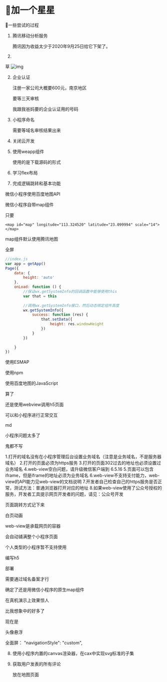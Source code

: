# 🌟加一个星星



:tanabata_tree:一些尝试的过程

1. 腾讯移动分析服务

   腾讯因为收益太少于2020年9月25日给它下架了。

2. 

草 ![img](https://pic4.zhimg.com/v2-a5f8ba801fa3b30bd20cc2389c0628c7_b.jpg)

2. 企业认证

   注册一家公司大概要600元，南京地区

   要等三天审核

   我跟我爸妈要的企业认证用的号码

3. 小程序命名

   需要等域名审核结果出来

4. 关闭云开发

5. 使用weapp组件

   使用的是下载源码的形式

6. 学习flex布局

7. 完成逻辑跳转和基本功能



微信小程序使用百度地图API



微信小程序自带map组件

只要

``` wxml
<map id="map" longitude="113.324520" latitude="23.099994" scale="14"></map>
```

map组件默认使用腾讯地图

全屏

``` js
//index.js
var app = getApp()
Page({
    data: {
        height: 'auto'
    },
    onLoad: function () {
        //保证wx.getSystemInfo的回调函数中能够使用this
        var that = this
 
        //调用wx.getSystemInfo接口，然后动态绑定组件高度
        wx.getSystemInfo({
            success: function (res) {
                that.setData({
                    height: res.windowHeight
                })
            }
        })
 
    }
})
```

 



使用ESMAP



使用npm

使用百度地图的JavaScript



算了

还是使用webview调用h5页面

可以和小程序进行正常交互

md

小程序问题太多了

鬼都不写



1.打开的域名没有在小程序管理后台设置业务域名（注意是业务域名，不是服务器域名）
2.打开的页面必须为https服务
3.打开的页面302过去的地址也必须设置过业务域名
4.web-view空白问题，请升级微信客户端到 6.5.16
5.页面可以包含iframe，但是iframe的地址必须为业务域名
6.web-view不支持支付能力，web-view的API能力见web-view的文档说明
7.开发者自己检查自己的https服务是否正常，测试方法：普通浏览器打开对应的地址
8.如果web-view使用了公众号授权的服务，开发者工具提示网页开发者的问题，请见：公众号开发



页面跳转方式记下来

白页动画





web-view是承载网页的容器

会自动铺满整个小程序页面

个人类型的小程序暂不支持使用



编写h5

部署

需要通过域名备案才行



确定了还是用微信小程序的原生map组件

在真机演示上效果惊人

比我想象中的好多了



现在是

头像悬浮



全面屏： "navigationStyle": "custom",



8. 使用小程序内置的canvas渲染器，在cax中实现svg标准的子集

9. 获取用户发表的所有评论

   放在地图页面

